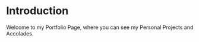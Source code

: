 # Introduction

Welcome to my Portfolio Page, where you can see my Personal Projects and Accolades.
